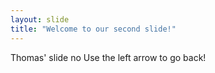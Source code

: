 ```yaml
---
layout: slide
title: "Welcome to our second slide!"
---
```

Thomas' slide no
Use the left arrow to go back!
